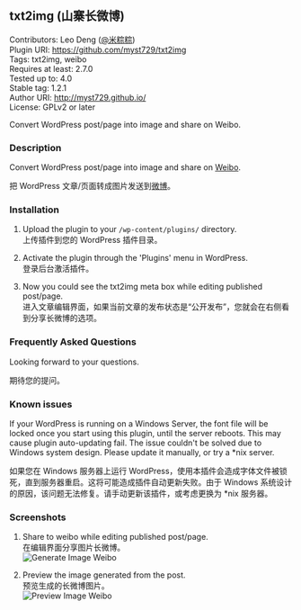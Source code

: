 ## txt2img (山寨长微博)

Contributors: Leo Deng ([@米粽粽](http://weibo.com/myst729))  
Plugin URI: https://github.com/myst729/txt2img  
Tags: txt2img, weibo  
Requires at least: 2.7.0  
Tested up to: 4.0  
Stable tag: 1.2.1  
Author URI: http://myst729.github.io/  
License: GPLv2 or later

Convert WordPress post/page into image and share on Weibo.


### Description

Convert WordPress post/page into image and share on [Weibo](http://weibo.com/).

把 WordPress 文章/页面转成图片发送到[微博](http://weibo.com/)。


### Installation

1. Upload the plugin to your `/wp-content/plugins/` directory.  
   上传插件到您的 WordPress 插件目录。

2. Activate the plugin through the 'Plugins' menu in WordPress.  
   登录后台激活插件。

3. Now you could see the txt2img meta box while editing published post/page.  
   进入文章编辑界面，如果当前文章的发布状态是“公开发布”，您就会在右侧看到分享长微博的选项。


### Frequently Asked Questions

Looking forward to your questions.

期待您的提问。


### Known issues

If your WordPress is running on a Windows Server, the font file will be locked once you start using this plugin, until the server reboots. This may cause plugin auto-updating fail. The issue couldn't be solved due to Windows system design. Please update it manually, or try a *nix server.

如果您在 Windows 服务器上运行 WordPress，使用本插件会造成字体文件被锁死，直到服务器重启。这将可能造成插件自动更新失败。由于 Windows 系统设计的原因，该问题无法修复。请手动更新该插件，或考虑更换为 *nix 服务器。


### Screenshots

1. Share to weibo while editing published post/page.  
   在编辑界面分享图片长微博。  
   ![Generate Image Weibo](https://raw.githubusercontent.com/myst729/txt2img/master/screenshot-1.png)

2. Preview the image generated from the post.  
   预览生成的长微博图片。  
   ![Preview Image Weibo](https://raw.githubusercontent.com/myst729/txt2img/master/screenshot-2.png)

